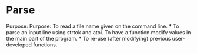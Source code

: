 # Parse
Purpose: Purpose:  To read a file name given on the command line.  * To parse an input line using strtok and atoi. To have a function modify values in the main part of the program. * To re-use (after modifying) previous user-developed functions.  
